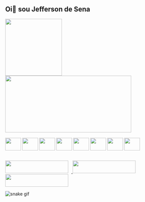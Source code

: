## Oi👋 sou Jefferson de Sena 

 <div>
    <a href="https://github.com/jeffersonsena7">
    <img height="180me"center src="https://github-readme-stats.vercel.app/api?username=jeffersonsena7&show_icons=true&theme=tokyonight" alt="">
          <img height="180em" width="400em" src="https://github-readme-stats.vercel.app/api/top-langs/?username=jeffersonsena7&layout=compact&langs_count=7&theme=dracula"/>
   </a>
  </div>


  <div style="display: inline-block;"><br>
    <img alingn="cente" height="40" width="50" src="https://cdn.jsdelivr.net/gh/devicons/devicon/icons/c/c-original.svg">
    <img alingn="cente" height="40" width="50" src="https://cdn.jsdelivr.net/gh/devicons/devicon/icons/cplusplus/cplusplus-original.svg">
    <img alingn="cente" height="40" width="50" src="https://cdn.jsdelivr.net/gh/devicons/devicon/icons/css3/css3-original-wordmark.svg">
    <img alingn="cente" height="40" width="50" src="https://cdn.jsdelivr.net/gh/devicons/devicon/icons/html5/html5-original-wordmark.svg">
    <img alingn="cente" height="40" width="50" src="https://cdn.jsdelivr.net/gh/devicons/devicon/icons/javascript/javascript-original.svg">
    <img alingn="cente" height="40" width="50" src="https://cdn.jsdelivr.net/gh/devicons/devicon/icons/mysql/mysql-original-wordmark.svg">
    <img alingn="cente" height="40" width="50" src="https://cdn.jsdelivr.net/gh/devicons/devicon/icons/php/php-original.svg">
    <img alingn="cente" height="40" width="50" src="https://cdn.jsdelivr.net/gh/devicons/devicon/icons/python/python-original-wordmark.svg">
  </div>
  
  
  ##
  
  
  <div>
    <a href="https://www.instagram.com/jeffersonjoseane/" target="_blank">
      <img height="40me" width="200me" style="padding-right: 10px;" src="https://img.shields.io/badge/Instagram-E4405F?style=for-the-badge&logo=instagram&logoColor=white" target="_blank" alt="">
    </a>
    <a href="https://www.facebook.com/Jefferson.Joseane/" target="_blank">
      <img height="40me" width="200me" style="padding-right: 10px;" src="https://img.shields.io/badge/Facebook-1877F2?style=for-the-badge&logo=facebook&logoColor=white" target="_blank" alt="">
    </a>
    <a href="https://www.linkedin.com/in/jefferson-sena-0b347a232/" target="_blank">
      <img height="40me" width="200me" src="https://img.shields.io/badge/LinkedIn-0077B5?style=for-the-badge&logo=linkedin&logoColor=white" target="_blank" alt="" >
    </a>
   </div>

![snake gif](https://github.com/jeffersonsena7/jeffersonsena7/blob/output/github-contribution-grid-snake.svg)




























<!--
**jeffersonsena7/jeffersonsena7** is a ✨ _special_ ✨ repository because its `README.md` (this file) appears on your GitHub profile.

Here are some ideas to get you started:

- 🔭 I’m currently working on ...
- 🌱 I’m currently learning ...
- 👯 I’m looking to collaborate on ...
- 🤔 I’m looking for help with ...
- 💬 Ask me about ...
- 📫 How to reach me: ...
- 😄 Pronouns: ...
- ⚡ Fun fact: ...
-->
